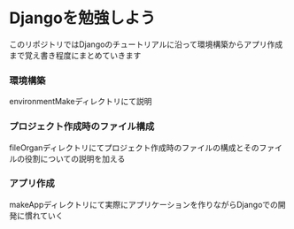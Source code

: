 # Djangoを勉強しよう
このリポジトリではDjangoのチュートリアルに沿って環境構築からアプリ作成まで覚え書き程度にまとめていきます

### 環境構築
environmentMakeディレクトリにて説明

### プロジェクト作成時のファイル構成
fileOrganディレクトリにてプロジェクト作成時のファイルの構成とそのファイルの役割についての説明を加える

### アプリ作成
makeAppディレクトリにて実際にアプリケーションを作りながらDjangoでの開発に慣れていく
